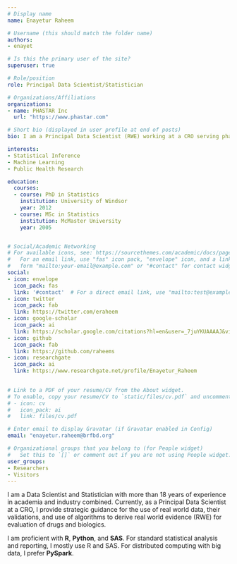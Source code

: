 ```yaml
---
# Display name
name: Enayetur Raheem

# Username (this should match the folder name)
authors:
- enayet

# Is this the primary user of the site?
superuser: true

# Role/position
role: Principal Data Scientist/Statistician

# Organizations/Affiliations
organizations:
- name: PHASTAR Inc
  url: "https://www.phastar.com"

# Short bio (displayed in user profile at end of posts)
bio: I am a Principal Data Scientist (RWE) working at a CRO serving pharmaceutical clients mining real world data. The best way to get a response from me is to leave a comment down below. For career advice, please use email. Opinion expressed here are my own.

interests:
- Statistical Inference
- Machine Learning
- Public Health Research

education:
  courses:
  - course: PhD in Statistics
    institution: University of Windsor
    year: 2012
  - course: MSc in Statistics
    institution: McMaster University
    year: 2005


# Social/Academic Networking
# For available icons, see: https://sourcethemes.com/academic/docs/page-builder/#icons
#   For an email link, use "fas" icon pack, "envelope" icon, and a link in the
#   form "mailto:your-email@example.com" or "#contact" for contact widget.
social:
- icon: envelope
  icon_pack: fas
  link: '#contact'  # For a direct email link, use "mailto:test@example.org".
- icon: twitter
  icon_pack: fab
  link: https://twitter.com/eraheem
- icon: google-scholar 
  icon_pack: ai
  link: https://scholar.google.com/citations?hl=en&user=_7juYKUAAAAJ&view_op=list_works&sortby=pubdate
- icon: github
  icon_pack: fab
  link: https://github.com/raheems
- icon: researchgate
  icon_pack: ai
  link: https://www.researchgate.net/profile/Enayetur_Raheem
  

# Link to a PDF of your resume/CV from the About widget.
# To enable, copy your resume/CV to `static/files/cv.pdf` and uncomment the lines below.
# - icon: cv
#   icon_pack: ai
#   link: files/cv.pdf

# Enter email to display Gravatar (if Gravatar enabled in Config)
email: "enayetur.raheem@brfbd.org"

# Organizational groups that you belong to (for People widget)
#   Set this to `[]` or comment out if you are not using People widget.
user_groups:
- Researchers
- Visitors
---
```


I am a Data Scientist and Statistician with more than 18 years of experience in academia and industry combined. Currently, as a Principal Data Scientist at a CRO, I provide strategic guidance for the use of real world data, their validations, and use of algorithms to derive real world evidence (RWE) for evaluation of drugs and biologics.

I am proficient with __R__, __Python__, and __SAS__. For standard statistical analysis and reporting, I mostly use R and SAS. For distributed computing with big data, I prefer __PySpark__. 